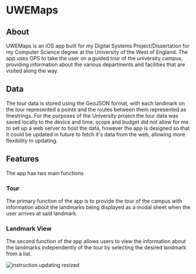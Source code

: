 # UWEMaps

## About
UWEMaps is an iOS app built for my Digital Systems Project/Dissertation for my Computer Science degree at the University of the West of England.
The app uses GPS to take the user on a guided tour of the university campus, providing information about the various departments and facilities that are visited along the way.

## Data
The tour data is stored using the GeoJSON format, with each landmark on the tour represented a points and the routes between them represented as linestrings.
For the purposes of the University project the tour data was saved locally to the device and time, scope and budget did not allow for me to set up a web server to host the data, however the app is designed so that it could be updated in future to fetch it's data from the web, allowing more flexibility in updating.

## Features
The app has two main functions
### Tour
The primary function of the app is to provide the tour of the campus with information about the landmarks being displayed as a modal sheet when the user arrives at said landmark.
### Landmark View
The second function of the app allows users to view the information about the landmarks independently of the tour by selecting the desired landmark from a list.

![instruction updating resized](https://user-images.githubusercontent.com/29551392/132209870-f41b6c6e-f8c6-4aab-9cf4-102afe2b1bbf.png)

